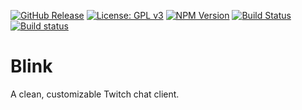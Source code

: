 [![GitHub Release](https://img.shields.io/github/release/tterb/PlayMusic.svg?style=flat)]()
[![License: GPL v3](https://img.shields.io/badge/License-GPLv3-blue.svg)](https://www.gnu.org/licenses/gpl-3.0)
[![NPM Version](https://img.shields.io/npm/v/npm.svg?style=flat)]()
[![Build Status](https://travis-ci.com/cairthenn/Blink.svg?branch=master)](https://travis-ci.com/cairthenn/Blink)
[![Build status](https://ci.appveyor.com/api/projects/status/5byxhxdlsd3fku1q/branch/master?svg=true)](https://ci.appveyor.com/project/cairthenn/blink/branch/master)

# Blink

A clean, customizable Twitch chat client.
